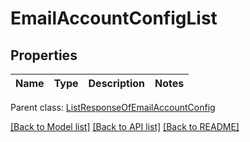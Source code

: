 # EmailAccountConfigList

## Properties
Name | Type | Description | Notes
------------ | ------------- | ------------- | -------------

 Parent class: [ListResponseOfEmailAccountConfig](ListResponseOfEmailAccountConfig.md)

[[Back to Model list]](README.md#documentation-for-models) [[Back to API list]](README.md#documentation-for-api-endpoints) [[Back to README]](README.md)



